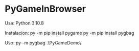 # PyGameInBrowser
Usa:
Python 3.10.8

Instalacion:
py -m pip install pygame
py -m pip install pygbag

Uso:
py -m pygbag .\PyGameDemo\